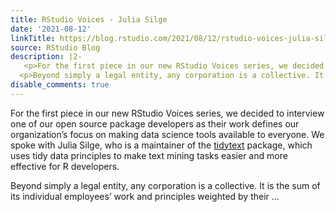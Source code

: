 ```yaml
---
title: RStudio Voices - Julia Silge
date: '2021-08-12'
linkTitle: https://blog.rstudio.com/2021/08/12/rstudio-voices-julia-silge/
source: RStudio Blog
description: |2-
   <p>For the first piece in our new RStudio Voices series, we decided to interview one of our open source package developers as their work defines our organization’s focus on making data science tools available to everyone. We spoke with Julia Silge, who is a maintainer of the <a href="https://github.com/juliasilge/tidytext">tidytext</a> package, which uses tidy data principles to make text mining tasks easier and more effective for R developers.</p>
  <p>Beyond simply a legal entity, any corporation is a collective. It is the sum of its individual employees’ work and principles weighted by their  ...
disable_comments: true
---
```

 <p>For the first piece in our new RStudio Voices series, we decided to interview one of our open source package developers as their work defines our organization’s focus on making data science tools available to everyone. We spoke with Julia Silge, who is a maintainer of the <a href="https://github.com/juliasilge/tidytext">tidytext</a> package, which uses tidy data principles to make text mining tasks easier and more effective for R developers.</p>
<p>Beyond simply a legal entity, any corporation is a collective. It is the sum of its individual employees’ work and principles weighted by their  ...
